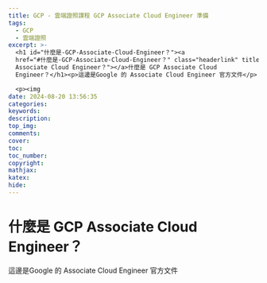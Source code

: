 ```yaml
---
title: GCP - 雲端證照課程 GCP Associate Cloud Engineer 準備
tags:
  - GCP
  - 雲端證照
excerpt: >-
  <h1 id="什麼是-GCP-Associate-Cloud-Engineer？"><a
  href="#什麼是-GCP-Associate-Cloud-Engineer？" class="headerlink" title="什麼是 GCP
  Associate Cloud Engineer？"></a>什麼是 GCP Associate Cloud
  Engineer？</h1><p>這邊是Google 的 Associate Cloud Engineer 官方文件</p>

  <p><img
date: 2024-08-20 13:56:35
categories:
keywords:
description:
top_img:
comments:
cover:
toc:
toc_number:
copyright:
mathjax:
katex:
hide:
---
```


# [](#什麼是-GCP-Associate-Cloud-Engineer？ "什麼是 GCP Associate Cloud Engineer？")什麼是 GCP Associate Cloud Engineer？

這邊是Google 的 Associate Cloud Engineer 官方文件
<!-- more -->
